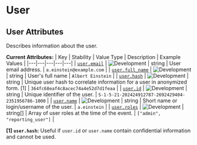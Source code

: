 <!-- NOTE: THIS FILE IS AUTOGENERATED. DO NOT EDIT BY HAND. -->
<!-- see templates/registry/markdown/attribute_namespace.md.j2 -->

# User

## User Attributes

Describes information about the user.

**Current Attributes:**
| Key | Stability | Value Type | Description | Example Values |
|---|---|---|---|---|
| <a id="user-email" href="#user-email">`user.email`</a> | ![Development](https://img.shields.io/badge/-development-blue) | string | User email address. | `a.einstein@example.com` |
| <a id="user-full-name" href="#user-full-name">`user.full_name`</a> | ![Development](https://img.shields.io/badge/-development-blue) | string | User's full name | `Albert Einstein` |
| <a id="user-hash" href="#user-hash">`user.hash`</a> | ![Development](https://img.shields.io/badge/-development-blue) | string | Unique user hash to correlate information for a user in anonymized form. [1] | `364fc68eaf4c8acec74a4e52d7d1feaa` |
| <a id="user-id" href="#user-id">`user.id`</a> | ![Development](https://img.shields.io/badge/-development-blue) | string | Unique identifier of the user. | `S-1-5-21-202424912787-2692429404-2351956786-1000` |
| <a id="user-name" href="#user-name">`user.name`</a> | ![Development](https://img.shields.io/badge/-development-blue) | string | Short name or login/username of the user. | `a.einstein` |
| <a id="user-roles" href="#user-roles">`user.roles`</a> | ![Development](https://img.shields.io/badge/-development-blue) | string[] | Array of user roles at the time of the event. | `["admin", "reporting_user"]` |

**[1] `user.hash`:** Useful if `user.id` or `user.name` contain confidential information and cannot be used.

